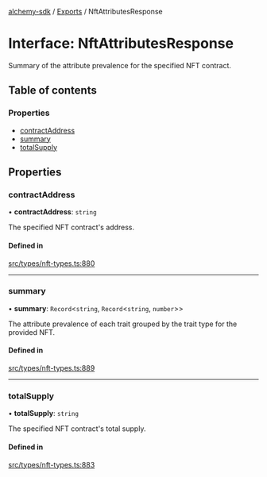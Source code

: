 [alchemy-sdk](../README.md) / [Exports](../modules.md) / NftAttributesResponse

# Interface: NftAttributesResponse

Summary of the attribute prevalence for the specified NFT contract.

## Table of contents

### Properties

- [contractAddress](NftAttributesResponse.md#contractaddress)
- [summary](NftAttributesResponse.md#summary)
- [totalSupply](NftAttributesResponse.md#totalsupply)

## Properties

### contractAddress

• **contractAddress**: `string`

The specified NFT contract's address.

#### Defined in

[src/types/nft-types.ts:880](https://github.com/alchemyplatform/alchemy-sdk-js/blob/70f9997/src/types/nft-types.ts#L880)

___

### summary

• **summary**: `Record`<`string`, `Record`<`string`, `number`\>\>

The attribute prevalence of each trait grouped by the trait type for the
provided NFT.

#### Defined in

[src/types/nft-types.ts:889](https://github.com/alchemyplatform/alchemy-sdk-js/blob/70f9997/src/types/nft-types.ts#L889)

___

### totalSupply

• **totalSupply**: `string`

The specified NFT contract's total supply.

#### Defined in

[src/types/nft-types.ts:883](https://github.com/alchemyplatform/alchemy-sdk-js/blob/70f9997/src/types/nft-types.ts#L883)
